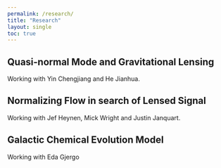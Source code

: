 ```yaml
---
permalink: /research/
title: "Research"
layout: single
toc: true
---
```


## Quasi-normal Mode and Gravitational Lensing

Working with Yin Chengjiang and He Jianhua.

## Normalizing Flow in search of Lensed Signal

Working with Jef Heynen, Mick Wright and Justin Janquart.
  
## Galactic Chemical Evolution Model

Working with Eda Gjergo
